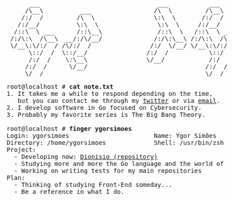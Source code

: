 <pre>
      ___                                ___           ___           ___           ___           ___     
     /\__\          ___                 /\  \         /\__\         /\  \         /\  \         /\  \    
    /:/  /         /\  \                \:\  \       /:/  /        /::\  \       /::\  \       /::\  \   
   /:/__/          \:\  \                \:\  \     /:/__/        /:/\:\  \     /:/\:\  \     /:/\:\  \  
  /::\  \ ___      /::\__\               /::\  \   /::\  \ ___   /::\~\:\  \   /::\~\:\  \   /::\~\:\  \ 
 /:/\:\  /\__\  __/:/\/__/              /:/\:\__\ /:/\:\  /\__\ /:/\:\ \:\__\ /:/\:\ \:\__\ /:/\:\ \:\__\
 \/__\:\/:/  / /\/:/  /                /:/  \/__/ \/__\:\/:/  / \:\~\:\ \/__/ \/_|::\/:/  / \:\~\:\ \/__/
      \::/  /  \::/__/                /:/  /           \::/  /   \:\ \:\__\      |:|::/  /   \:\ \:\__\  
      /:/  /    \:\__\                \/__/            /:/  /     \:\ \/__/      |:|\/__/     \:\ \/__/  
     /:/  /      \/__/                                /:/  /       \:\__\        |:|  |        \:\__\    
     \/__/                                            \/__/         \/__/         \|__|         \/__/       
</pre>

<pre>
root@localhost # <strong>cat note.txt</strong>
1. It takes me a while to respond depending on the time, 
   but you can contact me through my <a href="https://twitter.com/ygorsimoesme">twitter</a> or via <a href= "mailto:ygorsimoes@hotmail.com">email</a>.
2. I develop software in Go focused on Cybersecurity.
3. Probably my favorite series is The Big Bang Theory.

root@localhost # <strong>finger ygorsimoes</strong>
Login: ygorsimoes                       Name: Ygor Simões
Directory: /home/ygorsimoes             Shell: /usr/bin/zsh
Project:
  - Developing now: <a href="https://github.com/AngraTeam/Dionisio">Dionisio (repository)</a>
  - Studying more and more the Go language and the world of Information Security
  - Working on writing tests for my main repositories
Plan:
  - Thinking of studying Front-End someday...
  - Be a reference in what I do.
</pre>
